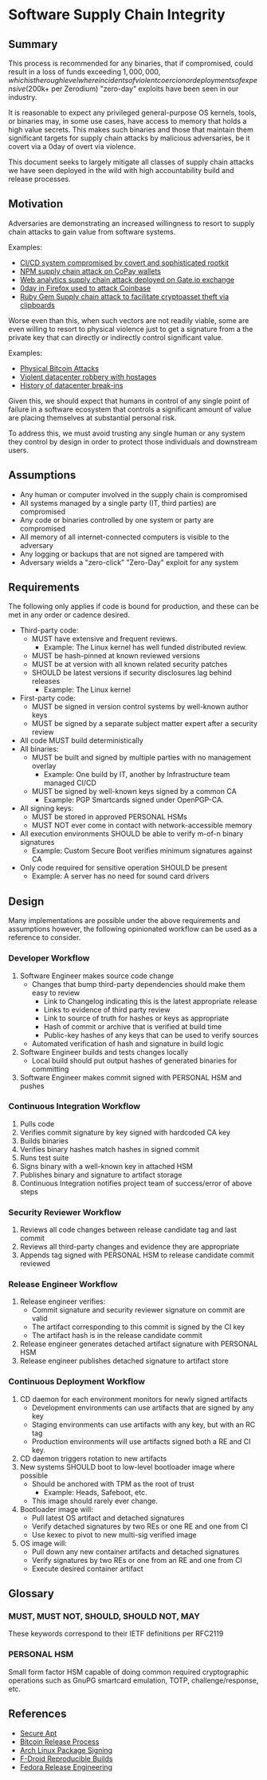 # Software Supply Chain Integrity

## Summary

This process is recommended for any binaries, that if compromised, could result
in a loss of funds exceeding $1,000,000, which is the rough level where
incidents of violent coercion or deployments of expensive ($200k+ per Zerodium)
"zero-day" exploits have been seen in our industry.

It is reasonable to expect any privileged general-purpose OS kernels, tools,
or binaries may, in some use cases, have access to memory that holds a high value
secrets. This makes such binaries and those that maintain them significant
targets for supply chain attacks by malicious adversaries, be it covert via a
0day of overt via violence.

This document seeks to largely mitigate all classes of supply chain attacks we
have seen deployed in the wild with high accountability build and release
processes.

## Motivation

Adversaries are demonstrating an increased willingness to resort to supply
chain attacks to gain value from software systems.

Examples:
* [CI/CD system compromised by covert and sophisticated rootkit](https://igor-blue.github.io/2021/03/24/apt1.html)
* [NPM supply chain attack on CoPay wallets](https://medium.com/@hkparker/analysis-of-a-supply-chain-attack-2bd8fa8286ac)
* [Web analytics supply chain attack deployed on Gate.io exchange](https://www.welivesecurity.com/2018/11/06/supply-chain-attack-cryptocurrency-exchange-gate-io/)
* [0day in Firefox used to attack Coinbase](https://www.zdnet.com/article/firefox-zero-day-was-used-in-attack-against-coinbase-employees-not-its-users/)
* [Ruby Gem Supply chain attack to facilitate cryptoasset theft via clipboards](https://www.bleepingcomputer.com/news/security/malicious-rubygems-packages-used-in-cryptocurrency-supply-chain-attack/)

Worse even than this, when such vectors are not readily viable, some are even
willing to resort to physical violence just to get a signature from a
the private key that can directly or indirectly control significant value.

Examples:
* [Physical Bitcoin Attacks](https://github.com/jlopp/physical-bitcoin-attacks/blob/master/README.md)
* [Violent datacenter robbery with hostages](https://www.computerworld.com/article/2538534/data-center-robbery-leads-to-new-thinking-on-security.html)
* [History of datacenter break-ins](https://www.hostdime.com/blog/server-room-security-colocation/)

Given this, we should expect that humans in control of any single point of
failure in a software ecosystem that controls a significant amount of
value are placing themselves at substantial personal risk.

To address this, we must avoid trusting any single human or any system they
control by design in order to protect those individuals and downstream users.

## Assumptions

* Any human or computer involved in the supply chain is compromised
* All systems managed by a single party (IT, third parties) are compromised
* Any code or binaries controlled by one system or party are compromised
* All memory of all internet-connected computers is visible to the adversary
* Any logging or backups that are not signed are tampered with
* Adversary wields a "zero-click" "Zero-Day" exploit for any system

## Requirements

The following only applies if code is bound for production, and these can be
met in any order or cadence desired.

* Third-party code:
  * MUST have extensive and frequent reviews.
    * Example: The Linux kernel has well funded distributed review.
  * MUST be hash-pinned at known reviewed versions
  * MUST be at version with all known related security patches
  * SHOULD be latest versions if security disclosures lag behind releases
    * Example: The Linux kernel
* First-party code:
  * MUST be signed in version control systems by well-known author keys
  * MUST be signed by a separate subject matter expert after a security review
* All code MUST build deterministically
* All binaries:
  * MUST be built and signed by multiple parties with no management overlay
    * Example: One build by IT, another by Infrastructure team managed CI/CD
  * MUST be signed by well-known keys signed by a common CA
    * Example: PGP Smartcards signed under OpenPGP-CA.
* All signing keys:
  * MUST be stored in approved PERSONAL HSMs
  * MUST NOT ever come in contact with network-accessible memory
* All execution environments SHOULD be able to verify m-of-n binary signatures
  * Example: Custom Secure Boot verifies minimum signatures against CA
* Only code required for sensitive operation SHOULD be present
  * Example: A server has no need for sound card drivers

## Design

Many implementations are possible under the above requirements and assumptions
however, the following opinionated workflow can be used as a reference to
consider.

### Developer Workflow

1. Software Engineer makes source code change
    * Changes that bump third-party dependencies should make them easy to review
      * Link to Changelog indicating this is the latest appropriate release
      * Links to evidence of third party review
      * Link to source of truth for hashes or keys as appropriate
      * Hash of commit or archive that is verified at build time
      * Public-key hashes of any keys that can be used to verify sources
    * Automated verification of hash and signature in build logic
2. Software Engineer builds and tests changes locally
    * Local build should put output hashes of generated binaries for committing
3. Software Engineer makes commit signed with PERSONAL HSM and pushes

### Continuous Integration Workflow

1. Pulls code
2. Verifies commit signature by key signed with hardcoded CA key
3. Builds binaries
4. Verifies binary hashes match hashes in signed commit
5. Runs test suite
6. Signs binary with a well-known key in attached HSM
7. Publishes binary and signature to artifact storage
8. Continuous Integration notifies project team of success/error of above steps

### Security Reviewer Workflow

1. Reviews all code changes between release candidate tag and last commit
2. Reviews all third-party changes and evidence they are appropriate
3. Appends tag signed with PERSONAL HSM to release candidate commit reviewed

### Release Engineer Workflow

1. Release engineer verifies:
    * Commit signature and security reviewer signature on commit are valid
    * The artifact corresponding to this commit is signed by the CI key
    * The artifact hash is in the release candidate commit
2. Release engineer generates detached artifact signature with PERSONAL HSM
3. Release engineer publishes detached signature to artifact store

### Continuous Deployment Workflow

1. CD daemon for each environment monitors for newly signed artifacts
    * Development environments can use artifacts that are signed by any key
    * Staging environments can use artifacts with any key, but with an RC tag
    * Production environments will use artifacts signed both a RE and CI key.
2. CD daemon triggers rotation to new artifacts
3. New systems SHOULD boot to low-level bootloader image where possible
    * Should be anchored with TPM as the root of trust
      * Example: Heads, Safeboot, etc.
    * This image should rarely ever change.
4. Bootloader image will:
    * Pull latest OS artifact and detached signatures
    * Verify detached signatures by two REs or one RE and one from CI
    * Use kexec to pivot to new multi-sig verified image
5. OS image will:
    * Pull down any new container artifacts and detached signatures
    * Verify signatures by two REs or one from an RE and one from CI
    * Execute desired container artifact

## Glossary

### MUST, MUST NOT, SHOULD, SHOULD NOT, MAY

These keywords correspond to their IETF definitions per RFC2119

### PERSONAL HSM

Small form factor HSM capable of doing common required cryptographic operations
such as GnuPG smartcard emulation, TOTP, challenge/response, etc.

## References

* [Secure Apt](https://wiki.debian.org/SecureApt)
* [Bitcoin Release Process](https://github.com/bitcoin/bitcoin/blob/master/doc/release-process.md)
* [Arch Linux Package Signing](https://wiki.archlinux.org/index.php/Pacman/Package_signing)
* [F-Droid Reproducible Builds](https://f-droid.org/en/docs/Reproducible_Builds/)
* [Fedora Release Engineering](https://docs.pagure.org/releng/)

